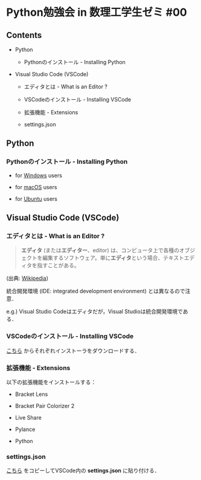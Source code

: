 # Python勉強会 in 数理工学生ゼミ #00

## Contents

- Python

  - Pythonのインストール - Installing Python

- Visual Studio Code (VSCode)

  - エディタとは - What is an Editor ?

  - VSCodeのインストール - Installing VSCode

  - 拡張機能 - Extensions

  - settings.json

## Python

### Pythonのインストール - Installing Python

- for [Windows](https://www.python.jp/install/windows/install.html) users

- for [macOS](https://www.python.jp/install/macos/index.html) users

- for [Ubuntu](https://qiita.com/rhene/items/ff11c7850a9a7617c50f) users

## Visual Studio Code (VSCode)

### エディタとは - What is an Editor ?

> **エディタ** (または**エディター**、editor) は、コンピュータ上で各種のオブジェクトを編集するソフトウェア。単に**エディタ**という場合、テキストエディタを指すことがある。

(出典: [Wikipedia](https://ja.wikipedia.org/wiki/%E3%82%A8%E3%83%87%E3%82%A3%E3%82%BF))

統合開発環境 (IDE: integrated development environment) とは異なるので注意．

e.g.) Visual Studio Codeはエディタだが，Visual Studioは統合開発環境である．

### VSCodeのインストール - Installing VSCode

[こちら](https://code.visualstudio.com/download) からそれぞれインストーラをダウンロードする．

### 拡張機能 - Extensions

以下の拡張機能をインストールする：

- Bracket Lens

- Bracket Pair Colorizer 2

- Live Share

- Pylance

- Python

### settings.json

[こちら](https://github.com/fumiyanll23/PythonLearning/blob/main/00/settings.json#L1) をコピーしてVSCode内の **settings.json** に貼り付ける．
